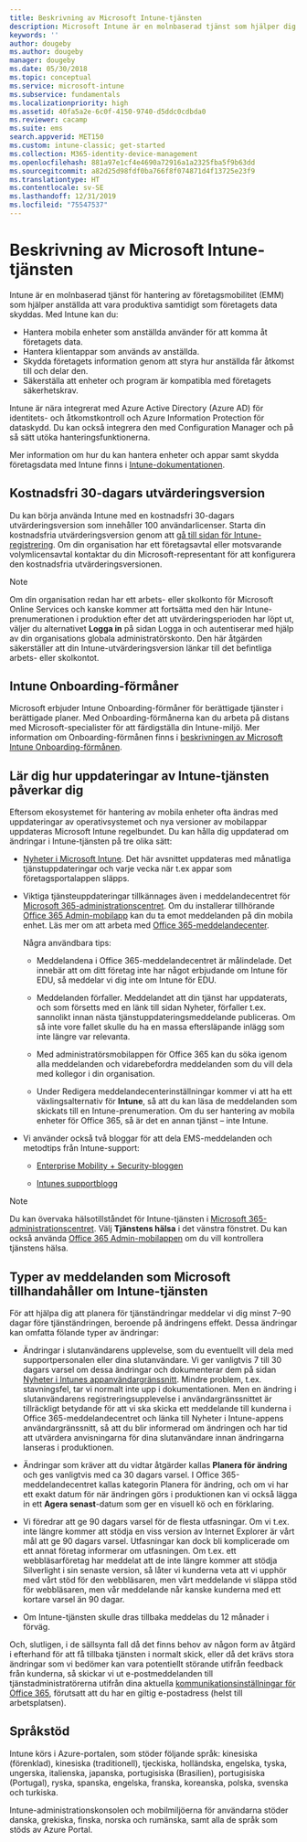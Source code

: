 ```yaml
---
title: Beskrivning av Microsoft Intune-tjänsten
description: Microsoft Intune är en molnbaserad tjänst som hjälper dig att hantera Windows-, iOS-, Mac OS X-, Android- och Windows Mobile-enheter.
keywords: ''
author: dougeby
ms.author: dougeby
manager: dougeby
ms.date: 05/30/2018
ms.topic: conceptual
ms.service: microsoft-intune
ms.subservice: fundamentals
ms.localizationpriority: high
ms.assetid: 40fa5a2e-6c0f-4150-9740-d5ddc0cdbda0
ms.reviewer: cacamp
ms.suite: ems
search.appverid: MET150
ms.custom: intune-classic; get-started
ms.collection: M365-identity-device-management
ms.openlocfilehash: 881a97e1cf4e4690a72916a1a2325fba5f9b63dd
ms.sourcegitcommit: a82d25d98fdf0ba766f8f074871d4f13725e23f9
ms.translationtype: HT
ms.contentlocale: sv-SE
ms.lasthandoff: 12/31/2019
ms.locfileid: "75547537"
---
```

# <a name="microsoft-intune-service-description"></a>Beskrivning av Microsoft Intune-tjänsten

Intune är en molnbaserad tjänst för hantering av företagsmobilitet (EMM) som hjälper anställda att vara produktiva samtidigt som företagets data skyddas. Med Intune kan du:
* Hantera mobila enheter som anställda använder för att komma åt företagets data.
* Hantera klientappar som används av anställda.
* Skydda företagets information genom att styra hur anställda får åtkomst till och delar den.
* Säkerställa att enheter och program är kompatibla med företagets säkerhetskrav.

Intune är nära integrerat med Azure Active Directory (Azure AD) för identitets- och åtkomstkontroll och Azure Information Protection för dataskydd. Du kan också integrera den med Configuration Manager och på så sätt utöka hanteringsfunktionerna.

Mer information om hur du kan hantera enheter och appar samt skydda företagsdata med Intune finns i [Intune-dokumentationen](../index.yml).

## <a name="30-day-free-trial"></a>Kostnadsfri 30-dagars utvärderingsversion
Du kan börja använda Intune med en kostnadsfri 30-dagars utvärderingsversion som innehåller 100 användarlicenser. Starta din kostnadsfria utvärderingsversion genom att [gå till sidan för Intune-registrering](https://admin.microsoft.com/Signup/Signup.aspx?OfferId=40BE278A-DFD1-470a-9EF7-9F2596EA7FF9&dl=INTUNE_A&ali=1#0%20). Om din organisation har ett företagsavtal eller motsvarande volymlicensavtal kontaktar du din Microsoft-representant för att konfigurera den kostnadsfria utvärderingsversionen.

> [!NOTE]
> Om din organisation redan har ett arbets- eller skolkonto för Microsoft Online Services och kanske kommer att fortsätta med den här Intune-prenumerationen i produktion efter det att utvärderingsperioden har löpt ut, väljer du alternativet **Logga in** på sidan Logga in och autentiserar med hjälp av din organisations globala administratörskonto. Den här åtgärden säkerställer att din Intune-utvärderingsversion länkar till det befintliga arbets- eller skolkontot.

<!--- For a list of settings that you can set up on mobile devices, see:

- [Enrolled device management capabilities of Microsoft Intune](introduction-intune.md)

- [Hybrid mobile device management (MDM) with Configuration Manager and Microsoft Intune](/sccm/mdm/understand/hybrid-mobile-device-management)

For more about Configuration Manager, see [Documentation for Microsoft Endpoint Configuration Manager](/sccm/index).--->
## <a name="intune-onboarding-benefit"></a>Intune Onboarding-förmåner
Microsoft erbjuder Intune Onboarding-förmåner för berättigade tjänster i berättigade planer. Med Onboarding-förmånerna kan du arbeta på distans med Microsoft-specialister för att färdigställa din Intune-miljö. Mer information om Onboarding-förmånen finns i [beskrivningen av Microsoft Intune Onboarding-förmånen](http://go.microsoft.com/fwlink/?LinkId=619281).


## <a name="learn-how-intune-service-updates-affect-you"></a>Lär dig hur uppdateringar av Intune-tjänsten påverkar dig

Eftersom ekosystemet för hantering av mobila enheter ofta ändras med uppdateringar av operativsystemet och nya versioner av mobilappar uppdateras Microsoft Intune regelbundet. Du kan hålla dig uppdaterad om ändringar i Intune-tjänsten på tre olika sätt:

- [Nyheter i Microsoft Intune](whats-new.md). Det här avsnittet uppdateras med månatliga tjänstuppdateringar och varje vecka när t.ex appar som företagsportalappen släpps.

- Viktiga tjänsteuppdateringar tillkännages även i meddelandecentret för [Microsoft 365-administrationscentret](https://admin.microsoft.com/). Om du installerar tillhörande [Office 365 Admin-mobilapp](https://support.office.com/article/Office-365-Admin-Mobile-App-e16f6421-2a1a-4142-bf9d-9846600a060a) kan du ta emot meddelanden på din mobila enhet. Läs mer om att arbeta med [Office 365-meddelandecenter](https://support.office.com/client/results?Shownav=true&ns=O365ENTADMIN&version=15&ver=15&HelpID=O365E_MCManageUpdates).

  Några användbara tips:

  - Meddelandena i Office 365-meddelandecentret är målindelade. Det innebär att om ditt företag inte har något erbjudande om Intune för EDU, så meddelar vi dig inte om Intune för EDU.

  - Meddelanden förfaller. Meddelandet att din tjänst har uppdaterats, och som försetts med en länk till sidan Nyheter, förfaller t.ex. sannolikt innan nästa tjänstuppdateringsmeddelande publiceras. Om så inte vore fallet skulle du ha en massa eftersläpande inlägg som inte längre var relevanta.

  - Med administratörsmobilappen för Office 365 kan du söka igenom alla meddelanden och vidarebefordra meddelanden som du vill dela med kollegor i din organisation.

  - Under Redigera meddelandecenterinställningar kommer vi att ha ett växlingsalternativ för **Intune**, så att du kan läsa de meddelanden som skickats till en Intune-prenumeration. Om du ser hantering av mobila enheter för Office 365, så är det en annan tjänst – inte Intune.

- Vi använder också två bloggar för att dela EMS-meddelanden och metodtips från Intune-support:

  - [Enterprise Mobility + Security-bloggen](https://blogs.technet.microsoft.com/enterprisemobility/)

  - [Intunes supportblogg](https://blogs.technet.microsoft.com/intunesupport/)

> [!Note]
> Du kan övervaka hälsotillståndet för Intune-tjänsten i [Microsoft 365-administrationscentret](https://admin.microsoft.com). Välj **Tjänstens hälsa** i det vänstra fönstret. Du kan också använda [Office 365 Admin-mobilappen](https://support.office.com/article/Office-365-Admin-Mobile-App-e16f6421-2a1a-4142-bf9d-9846600a060a) om du vill kontrollera tjänstens hälsa.

## <a name="types-of-notices-microsoft-provides-about-the-intune-service"></a>Typer av meddelanden som Microsoft tillhandahåller om Intune-tjänsten

För att hjälpa dig att planera för tjänständringar meddelar vi dig minst 7–90 dagar före tjänständringen, beroende på ändringens effekt. Dessa ändringar kan omfatta fölande typer av ändringar:

- Ändringar i slutanvändarens upplevelse, som du eventuellt vill dela med supportpersonalen eller dina slutanvändare. Vi ger vanligtvis 7 till 30 dagars varsel om dessa ändringar och dokumenterar dem på sidan [Nyheter i Intunes appanvändargränssnitt](whats-new-app-ui.md). Mindre problem, t.ex. stavningsfel, tar vi normalt inte upp i dokumentationen. Men en ändring i slutanvändarens registreringsupplevelse i användargränssnittet är tillräckligt betydande för att vi ska skicka ett meddelande till kunderna i Office 365-meddelandecentret och länka till Nyheter i Intune-appens användargränssnitt, så att du blir informerad om ändringen och har tid att utvärdera anvisningarna för dina slutanvändare innan ändringarna lanseras i produktionen.

- Ändringar som kräver att du vidtar åtgärder kallas **Planera för ändring** och ges vanligtvis med ca 30 dagars varsel. I Office 365-meddelandecentret kallas kategorin Planera för ändring, och om vi har ett exakt datum för när ändringen görs i produktionen kan vi också lägga in ett **Agera senast**-datum som ger en visuell kö och en förklaring.

- Vi föredrar att ge 90 dagars varsel för de flesta utfasningar. Om vi t.ex. inte längre kommer att stödja en viss version av Internet Explorer är vårt mål att ge 90 dagars varsel. Utfasningar kan dock bli komplicerade om ett annat företag informerar om utfasningen. Om t.ex. ett webbläsarföretag har meddelat att de inte längre kommer att stödja Silverlight i sin senaste version, så låter vi kunderna veta att vi upphör med vårt stöd för den webbläsaren, men vårt meddelande vi släppa stöd för webbläsaren, men vår meddelande når kanske kunderna med ett kortare varsel än 90 dagar.

- Om Intune-tjänsten skulle dras tillbaka meddelas du 12 månader i förväg.

Och, slutligen, i de sällsynta fall då det finns behov av någon form av åtgärd i efterhand för att få tillbaka tjänsten i normalt skick, eller då det krävs stora ändringar som vi bedömer kan vara potentiellt störande utifrån feedback från kunderna, så skickar vi ut e-postmeddelanden till tjänstadministratörerna utifrån dina aktuella [kommunikationsinställningar för Office 365](https://support.office.com/article/Change-your-contact-preferences-for-communications-from-Microsoft-6f70de1b-a64d-4498-bfbd-be8c83a9c0fc), förutsatt att du har en giltig e-postadress (helst till arbetsplatsen).  


<!--- ## Choose the management solution that’s right for you
You can set up Intune in several ways to manage and help protect your company's mobile devices and computers (referred to as **devices** in this article).

- **Intune stand-alone configuration.** Use the web-based admin console in Intune to manage devices in your organization. Intune can be used without any on-premises IT infrastructure. If you use Intune with Active Directory Domain Services, you can use domain user accounts that you manage with Domain Services with Intune.

- **Intune with Microsoft Endpoint Configuration Manager.** Use the Configuration Manager management console to manage computers and mobile devices in your enterprise. This configuration can help you to manage all your organization’s devices through a single console, the Configuration Manager Admin Console. Configuration Manager supports large numbers of mobile devices, servers, and computers. For more about Configuration Manager, see [Hybrid mobile device management (MDM) with Configuration Manager and Microsoft Intune](/sccm/mdm/understand/hybrid-mobile-device-management). For more help deciding which approach is right for you, see [Choose between Microsoft Intune standalone and hybrid mobile device management with Configuration Manager](/sccm/mdm/understand/choose-between-standalone-intune-and-hybrid-mobile-device-management).--->

## <a name="language-support"></a>Språkstöd
Intune körs i Azure-portalen, som stöder följande språk: kinesiska (förenklad), kinesiska (traditionell), tjeckiska, holländska, engelska, tyska, ungerska, italienska, japanska, portugisiska (Brasilien), portugisiska (Portugal), ryska, spanska, engelska, franska, koreanska, polska, svenska och turkiska.

Intune-administrationskonsolen och mobilmiljöerna för användarna stöder danska, grekiska, finska, norska och rumänska, samt alla de språk som stöds av Azure Portal.

<!--- ## Learn more about Intune
Use these resources to learn more about Intune:

- The [Microsoft Intune Trust Center](https://www.microsoft.com/server-cloud/products/intune-trust-center/) provides information about the security, privacy, and compliance practices of Intune, and it describes some of Intune's certifications.

- [Enrolled device management capabilities of Microsoft Intune](introduction-intune.md)--->
